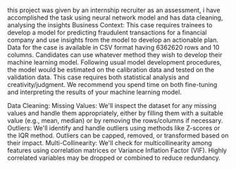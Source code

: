 this project was given by an internship recruiter as an assessment, i have accomplished the task using neural network model and has data cleaning, analysing the insights
Business Context:
This case requires trainees to develop a model for predicting fraudulent transactions for a 
financial company and use insights from the model to develop an actionable plan. Data for the 
case is available in CSV format having 6362620 rows and 10 columns.
Candidates can use whatever method they wish to develop their machine learning model. 
Following usual model development procedures, the model would be estimated on the 
calibration data and tested on the validation data. This case requires both statistical analysis and 
creativity/judgment. We recommend you spend time on both fine-tuning and interpreting the 
results of your machine learning model.

 Data Cleaning:
Missing Values: We'll inspect the dataset for any missing values and handle them appropriately, either by filling them with a suitable value (e.g., mean, median) or by removing the rows/columns if necessary.
Outliers: We'll identify and handle outliers using methods like Z-scores or the IQR method. Outliers can be capped, removed, or transformed based on their impact.
Multi-Collinearity: We'll check for multicollinearity among features using correlation matrices or Variance Inflation Factor (VIF). Highly correlated variables may be dropped or combined to reduce redundancy.
